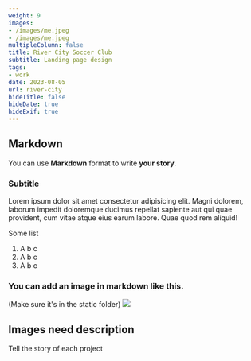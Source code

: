 ```yaml
---
weight: 9
images:
- /images/me.jpeg
- /images/me.jpeg
multipleColumn: false
title: River City Soccer Club
subtitle: Landing page design
tags:
- work
date: 2023-08-05
url: river-city
hideTitle: false
hideDate: true
hideExif: true
---
```


## Markdown

You can use **Markdown** format to write **your story**.

### Subtitle

Lorem ipsum dolor sit amet consectetur adipisicing elit. Magni dolorem, laborum impedit doloremque ducimus repellat sapiente aut qui quae provident, cum vitae atque eius earum labore. Quae quod rem aliquid!

Some list

1. A b c
2. A b c
3. A b c 

### You can add an image in markdown like this. 
(Make sure it's in the static folder)
![](/images/me.jpeg)

## Images need description
Tell the story of each project